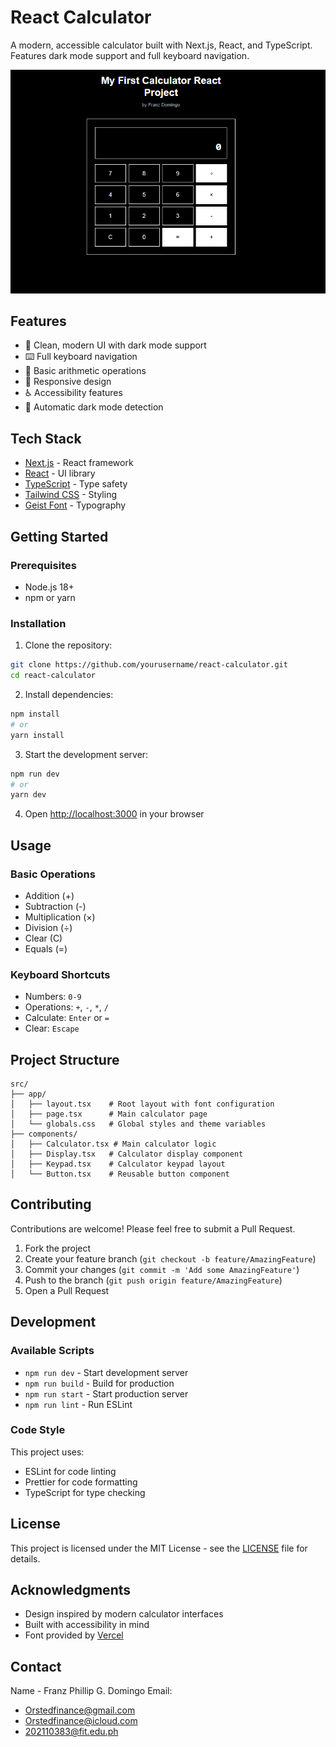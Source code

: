 # React Calculator

A modern, accessible calculator built with Next.js, React, and TypeScript. Features dark mode support and full keyboard navigation.

![Calculator Preview](preview.png)

## Features

- 🎨 Clean, modern UI with dark mode support
- ⌨️ Full keyboard navigation
- 🔢 Basic arithmetic operations
- 📱 Responsive design
- ♿ Accessibility features
- 🌙 Automatic dark mode detection

## Tech Stack

- [Next.js](https://nextjs.org/) - React framework
- [React](https://reactjs.org/) - UI library
- [TypeScript](https://www.typescriptlang.org/) - Type safety
- [Tailwind CSS](https://tailwindcss.com/) - Styling
- [Geist Font](https://vercel.com/font) - Typography

## Getting Started

### Prerequisites

- Node.js 18+ 
- npm or yarn

### Installation

1. Clone the repository:
```bash
git clone https://github.com/yourusername/react-calculator.git
cd react-calculator
```

2. Install dependencies:
```bash
npm install
# or
yarn install
```

3. Start the development server:
```bash
npm run dev
# or
yarn dev
```

4. Open [http://localhost:3000](http://localhost:3000) in your browser

## Usage

### Basic Operations

- Addition (+)
- Subtraction (-)
- Multiplication (×)
- Division (÷)
- Clear (C)
- Equals (=)

### Keyboard Shortcuts

- Numbers: `0-9`
- Operations: `+`, `-`, `*`, `/`
- Calculate: `Enter` or `=`
- Clear: `Escape`

## Project Structure

```
src/
├── app/
│   ├── layout.tsx    # Root layout with font configuration
│   ├── page.tsx      # Main calculator page
│   └── globals.css   # Global styles and theme variables
├── components/
│   ├── Calculator.tsx # Main calculator logic
│   ├── Display.tsx   # Calculator display component
│   ├── Keypad.tsx    # Calculator keypad layout
│   └── Button.tsx    # Reusable button component
```

## Contributing

Contributions are welcome! Please feel free to submit a Pull Request.

1. Fork the project
2. Create your feature branch (`git checkout -b feature/AmazingFeature`)
3. Commit your changes (`git commit -m 'Add some AmazingFeature'`)
4. Push to the branch (`git push origin feature/AmazingFeature`)
5. Open a Pull Request

## Development

### Available Scripts

- `npm run dev` - Start development server
- `npm run build` - Build for production
- `npm run start` - Start production server
- `npm run lint` - Run ESLint

### Code Style

This project uses:
- ESLint for code linting
- Prettier for code formatting
- TypeScript for type checking

## License

This project is licensed under the MIT License - see the [LICENSE](LICENSE) file for details.

## Acknowledgments

- Design inspired by modern calculator interfaces
- Built with accessibility in mind
- Font provided by [Vercel](https://vercel.com/font)

## Contact

Name - Franz Phillip G. Domingo
Email: 
- Orstedfinance@gmail.com
- Orstedfinance@icloud.com
- 202110383@fit.edu.ph



